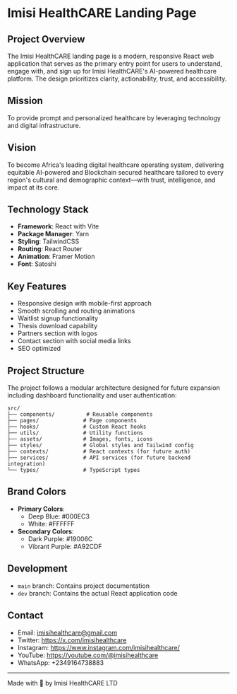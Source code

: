 # Imisi HealthCARE Landing Page

## Project Overview

The Imisi HealthCARE landing page is a modern, responsive React web application that serves as the primary entry point for users to understand, engage with, and sign up for Imisi HealthCARE's AI-powered healthcare platform. The design prioritizes clarity, actionability, trust, and accessibility.

## Mission

To provide prompt and personalized healthcare by leveraging technology and digital infrastructure.

## Vision

To become Africa's leading digital healthcare operating system, delivering equitable AI-powered and Blockchain secured healthcare tailored to every region's cultural and demographic context—with trust, intelligence, and impact at its core.

## Technology Stack

- **Framework**: React with Vite
- **Package Manager**: Yarn
- **Styling**: TailwindCSS
- **Routing**: React Router
- **Animation**: Framer Motion
- **Font**: Satoshi

## Key Features

- Responsive design with mobile-first approach
- Smooth scrolling and routing animations
- Waitlist signup functionality
- Thesis download capability
- Partners section with logos
- Contact section with social media links
- SEO optimized

## Project Structure

The project follows a modular architecture designed for future expansion including dashboard functionality and user authentication:

```
src/
├── components/          # Reusable components
├── pages/              # Page components
├── hooks/              # Custom React hooks
├── utils/              # Utility functions
├── assets/             # Images, fonts, icons
├── styles/             # Global styles and Tailwind config
├── contexts/           # React contexts (for future auth)
├── services/           # API services (for future backend integration)
└── types/              # TypeScript types
```

## Brand Colors

- **Primary Colors**:
  - Deep Blue: #000EC3
  - White: #FFFFFF
- **Secondary Colors**:
  - Dark Purple: #19006C
  - Vibrant Purple: #A92CDF

## Development

- `main` branch: Contains project documentation
- `dev` branch: Contains the actual React application code

## Contact

- Email: imisihealthcare@gmail.com
- Twitter: https://x.com/imisihealthcare
- Instagram: https://www.instagram.com/imisihealthcare/
- YouTube: https://youtube.com/@imisihealthcare
- WhatsApp: +2349164738883

---

Made with 💙 by Imisi HealthCARE LTD
